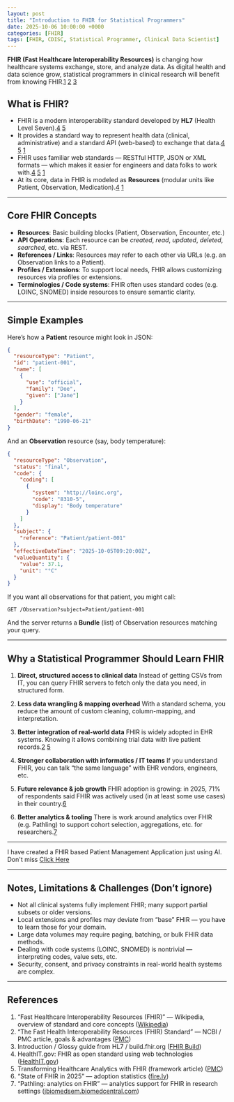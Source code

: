 ```yaml
---
layout: post
title: "Introduction to FHIR for Statistical Programmers"
date: 2025-10-06 10:00:00 +0000
categories: [FHIR]
tags: [FHIR, CDISC, Statistical Programmer, Clinical Data Scientist]
---
```


**FHIR (Fast Healthcare Interoperability Resources)** is changing how healthcare systems exchange, store, and analyze data. As digital health and data science grow, statistical programmers in clinical research will benefit from knowing FHIR.[1] [2] [3]

## What is FHIR?

- FHIR is a modern interoperability standard developed by **HL7** (Health Level Seven).[4] [5]  
- It provides a standard way to represent health data (clinical, administrative) and a standard API (web-based) to exchange that data.[4] [5] [1]  
- FHIR uses familiar web standards — RESTful HTTP, JSON or XML formats — which makes it easier for engineers and data folks to work with.[4] [5] [1]  
- At its core, data in FHIR is modeled as **Resources** (modular units like Patient, Observation, Medication).[4] [1]

---

## Core FHIR Concepts

- **Resources**: Basic building blocks (Patient, Observation, Encounter, etc.)  
- **API Operations**: Each resource can be *created*, *read*, *updated*, *deleted*, *searched*, etc. via REST.  
- **References / Links**: Resources may refer to each other via URLs (e.g. an Observation links to a Patient).  
- **Profiles / Extensions**: To support local needs, FHIR allows customizing resources via profiles or extensions.  
- **Terminologies / Code systems**: FHIR often uses standard codes (e.g. LOINC, SNOMED) inside resources to ensure semantic clarity.  

---

## Simple Examples

Here’s how a **Patient** resource might look in JSON:

```json
{
  "resourceType": "Patient",
  "id": "patient-001",
  "name": [
    {
      "use": "official",
      "family": "Doe",
      "given": ["Jane"]
    }
  ],
  "gender": "female",
  "birthDate": "1990-06-21"
}
````

And an **Observation** resource (say, body temperature):

```json
{
  "resourceType": "Observation",
  "status": "final",
  "code": {
    "coding": [
      {
        "system": "http://loinc.org",
        "code": "8310-5",
        "display": "Body temperature"
      }
    ]
  },
  "subject": {
    "reference": "Patient/patient-001"
  },
  "effectiveDateTime": "2025-10-05T09:20:00Z",
  "valueQuantity": {
    "value": 37.1,
    "unit": "°C"
  }
}
```

If you want all observations for that patient, you might call:

``` terminal
GET /Observation?subject=Patient/patient-001
```

And the server returns a **Bundle** (list) of Observation resources matching your query.

---


## Why a Statistical Programmer Should Learn FHIR

1. **Direct, structured access to clinical data**
   Instead of getting CSVs from IT, you can query FHIR servers to fetch only the data you need, in structured form.

2. **Less data wrangling & mapping overhead**
   With a standard schema, you reduce the amount of custom cleaning, column-mapping, and interpretation.

3. **Better integration of real-world data**
   FHIR is widely adopted in EHR systems. Knowing it allows combining trial data with live patient records.[2] [5]

4. **Stronger collaboration with informatics / IT teams**
   If you understand FHIR, you can talk “the same language” with EHR vendors, engineers, etc.

5. **Future relevance & job growth**
   FHIR adoption is growing: in 2025, 71% of respondents said FHIR was actively used (in at least some use cases) in their country.[6]

6. **Better analytics & tooling**
   There is work around analytics over FHIR (e.g. Pathling) to support cohort selection, aggregations, etc. for researchers.[7]

---
 > <span style="color: #FF5733;"> 
I have created a FHIR based Patient Management Application just using AI. Don't miss [Click Here](https://trinathpanda.github.io/posts/building-my-first-fhir-based-patient-management-application/) </span>

---

## Notes, Limitations & Challenges (Don’t ignore)

* Not all clinical systems fully implement FHIR; many support partial subsets or older versions.
* Local extensions and profiles may deviate from “base” FHIR — you have to learn those for your domain.
* Large data volumes may require paging, batching, or bulk FHIR data methods.
* Dealing with code systems (LOINC, SNOMED) is nontrivial — interpreting codes, value sets, etc.
* Security, consent, and privacy constraints in real-world health systems are complex.

---

## References 

1. “Fast Healthcare Interoperability Resources (FHIR)” — Wikipedia, overview of standard and core concepts ([Wikipedia][1])
2. “The Fast Health Interoperability Resources (FHIR) Standard” — NCBI / PMC article, goals & advantages ([PMC][2])
3. Introduction / Glossy guide from HL7 / build.fhir.org ([FHIR Build][3])
4. HealthIT.gov: FHIR as open standard using web technologies ([HealthIT.gov][4])
5. Transforming Healthcare Analytics with FHIR (framework article) ([PMC][5])
6. “State of FHIR in 2025” — adoption statistics ([fire.ly][6])
7. “Pathling: analytics on FHIR” — analytics support for FHIR in research settings ([jbiomedsem.biomedcentral.com][7])

[1]: https://en.wikipedia.org/wiki/Fast_Healthcare_Interoperability_Resources?utm_source=chatgpt.com "Fast Healthcare Interoperability Resources"
[2]: https://pmc.ncbi.nlm.nih.gov/articles/PMC8367140 "The Fast Health Interoperability Resources (FHIR) Standard"
[3]: https://build.fhir.org/fhir-glossy.pdf "[PDF] Introducing HL7 FHIR®"
[4]: https://www.healthit.gov/isp/fhir-introduction "Introduction | Interoperability Standards Platform (ISP)"
[5]: https://pmc.ncbi.nlm.nih.gov/articles/PMC10298100 "Transforming Healthcare Analytics with FHIR: A Framework ..."
[6]: https://fire.ly/blog/the-state-of-fhir-in-2025 "The State of FHIR in 2025: Growing adoption and evolving ..."
[7]: https://jbiomedsem.biomedcentral.com/articles/10.1186/s13326-022-00277-1 "Pathling: analytics on FHIR | Journal of Biomedical Semantics"
